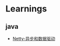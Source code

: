 # Learnings
## java
* [Netty-异步和数据驱动](https://waylau.gitbooks.io/essential-netty-in-action/content/GETTING%20STARTED/Asynchronous%20and%20Event%20Driven.html)

